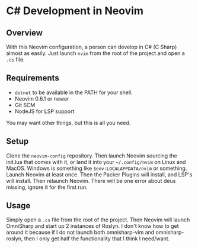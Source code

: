 # C# Development in Neovim

## Overview

With this Neovim configuration, a person can develop in C# (C Sharp) almost as
easily. Just launch `nvim` from the root of the project and open a `.cs` file.

## Requirements

* `dotnet` to be available in the PATH for your shell.
* Neovim 0.6.1 or newer
* Git SCM
* NodeJS for LSP support

You may want other things, but this is all you need.

## Setup

Clone the `neovim-config` repository. Then launch Neovim sourcing the init.lua
that comes with it, or land it into your `~/.config/nvim` on Linux and MacOS.
Windows is something like `$env:LOCALAPPDATA/nvim` or something. Launch Neovim
at least once. Then the Packer Plugins will install, and LSP's will install.
Then relaunch Neovim. There will be one error about deus missing, ignore it for
the first run.

## Usage

Simply open a `.cs` file from the root of the project. Then Neovim will launch
OmniSharp and start up 2 instances of Roslyn. I don't know how to get around it
because if I do not launch both omnisharp-vim and omnisharp-roslyn, then I only
get half the functionality that I think I need/want.
